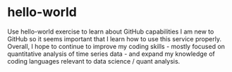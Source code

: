 # hello-world
Use hello-world exercise to learn about GitHub capabilities
I am new to GitHub so it seems important that I learn how to use this service properly.
Overall, I hope to continue to improve my coding skills - mostly focused on quantitative analysis
of time series data - and expand my knowledge of coding languages relevant to data science / quant analysis.
